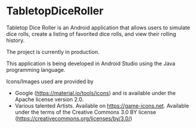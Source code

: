 # TabletopDiceRoller

Tabletop Dice Roller is an Android application that allows users to simulate dice rolls, create a listing of favorited dice rolls, and view their rolling history.

The project is currently in production.

This application is being developed in Android Studio using the Java programming language.

Icons/Images used are provided by 
- Google (https://material.io/tools/icons) and is available under the Apache license version 2.0.
- Various talented Artists. Available on https://game-icons.net. Available under the terms of the Creative Commons 3.0 BY license (https://creativecommons.org/licenses/by/3.0/)

